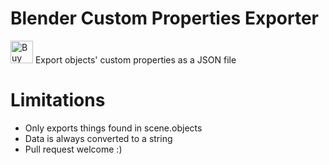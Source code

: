# Blender Custom Properties Exporter
<a href='https://ko-fi.com/I2I57UQ7M' target='_blank'><img height='36' style='border:0px;height:36px;' src='https://cdn.ko-fi.com/cdn/kofi2.png?v=3' border='0' alt='Buy Me a Coffee at ko-fi.com' /></a>
Export objects' custom properties as a JSON file

# Limitations
- Only exports things found in scene.objects
- Data is always converted to a string
- Pull request welcome :)

